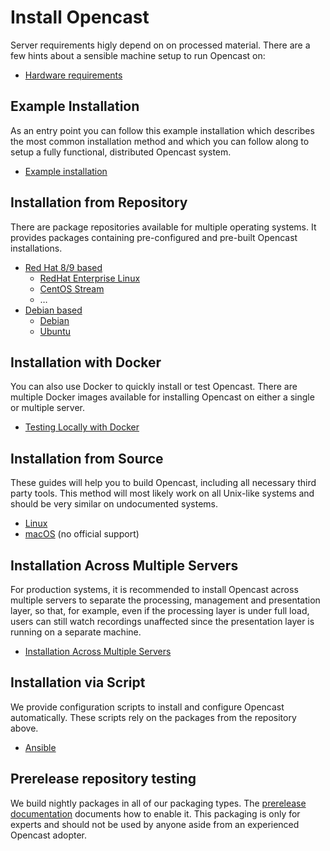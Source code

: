 Install Opencast
================

Server requirements higly depend on on processed material.
There are a few hints about a sensible machine setup to run Opencast on:

- [Hardware requirements](server-requirements.md)

Example Installation
----------------------------
As an entry point you can follow this example installation which describes the most common installation method and which you can follow along to setup a fully functional, distributed Opencast system.

- [Example installation](example-installation.md)


Installation from Repository
----------------------------

There are package repositories available for multiple operating systems. It provides packages containing pre-configured and
pre-built Opencast installations.

* [Red Hat 8/9 based](rpm-el.md)
    * [RedHat Enterprise Linux](rpm-el.md)
    * [CentOS Stream](rpm-el.md)
    * …
* [Debian based](debs.md)
    * [Debian](debs.md)
    * [Ubuntu](debs.md)


Installation with Docker
----------------------------

You can also use Docker to quickly install or test Opencast. There are multiple Docker images available for installing
Opencast on either a single or multiple server.

* [Testing Locally with Docker](docker-local.md)


Installation from Source
------------------------

These guides will help you to build Opencast, including all necessary third party tools.
This method will most likely work on all Unix-like systems and should be very similar on undocumented systems.

* [Linux](source-linux.md)
* [macOS](source-macosx.md) (no official support)


Installation Across Multiple Servers
------------------------------------

For production systems, it is recommended to install Opencast across multiple servers to separate the processing,
management and presentation layer, so that, for example, even if the processing layer is under full load, users can
still watch recordings unaffected since the presentation layer is running on a separate machine.

* [Installation Across Multiple Servers](multiple-servers.md)


Installation via Script
-----------------------

We provide configuration scripts to install and configure Opencast automatically.  These scripts rely on the
packages from the repository above.

* [Ansible](ansible.md)

Prerelease repository testing
----------------------------

We build nightly packages in all of our packaging types.  The [prerelease documentation](prereleases.md) documents how
to enable it.  This packaging is only for experts and should not be used by anyone aside from an experienced Opencast
adopter.
